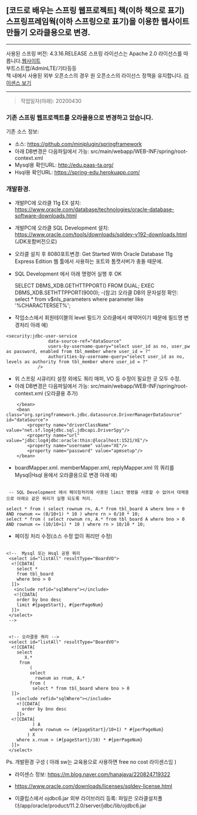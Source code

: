 ## [코드로 배우는 스프링 웹프로젝트] 책(이하 책으로 표기)<br> 스프링프레임웍(이하 스프링으로 표기)을 이용한 웹사이트 만들기 오라클용으로 변경.
***
사용된 스프링 버전: 4.3.16.RELEASE
스프링 라이선스는 Apache 2.0 라이선스를 따릅니다.[웹사이트](https://spring.io/)<br>
부트스트랩/AdminLTE/기타등등<br>책 내에서 사용된 외부 오픈소스의 경우 원 오픈소스의 라이선스 정책을 유지합니다.
[라이센스 보기](https://github.com/spring-projects/spring-framework/blob/master/src/docs/dist/license.txt)
***
>작업일자(아래): 20200430
### 기존 스프링 웹프로젝트를 오라클용으로 변경하고 았습니다.
기존 소스 정보:
- 소스: https://github.com/miniplugin/springframework
- 아래 DB변경은 다음파일에서 가능: src/main/webapp/WEB-INF/spring/root-context.xml
- Mysql용 확인URL: http://edu.paas-ta.org/
- Hsql용 확인URL: https://spring-edu.herokuapp.com/

### 개발환경.
- 개발PC에 오라클 11g EX 설치: https://www.oracle.com/database/technologies/oracle-database-software-downloads.html

- 개발PC에 오라클 SQL Development 설치: https://www.oracle.com/tools/downloads/sqldev-v192-downloads.html (JDK포함버전으로)

- 오라클 설치 후 8080포트변경: Get Started With Oracle Database 11g Express Edition 웹 툴에서 사용하는 포트와 톰캣서버가 충돌 때문에.

- SQL Development 에서 아래 명령어 실행 후 OK

  SELECT DBMS_XDB.GETHTTPPORT() FROM DUAL;
  EXEC DBMS_XDB.SETHTTPPORT(9000);
-(참고) 오라클 DB의 문자설정 확인: select * from v$nls_parameters where parameter like '%CHARACTERSET%';

- 작업소스에서 회원테이블의 level 필드가 오라클에서 예약어이기 때문에 필드명 변경처리 아래 예)

```
<security:jdbc-user-service
                data-source-ref="dataSource"
                users-by-username-query="select user_id as no, user_pw as password, enabled from tbl_member where user_id = ?"
                authorities-by-username-query="select user_id as no, levels as authority from tbl_member where user_id = ?"
            />
```

- 위 스프링 시큐리티 설정 외에도 쿼리 매퍼, VO  등 수정이 필요한 곳 모두 수정.
- 아래 DB변경은 다음파일에서 가능: src/main/webapp/WEB-INF/spring/root-context.xml (오라클용 추가)

```
    </bean>
    <bean class="org.springframework.jdbc.datasource.DriverManagerDataSource" id="dataSource">
        <property name="driverClassName" value="net.sf.log4jdbc.sql.jdbcapi.DriverSpy"/>
        <property name="url" value="jdbc:log4jdbc:oracle:thin:@localhost:1521/XE"/>
        <property name="username" value="XE"/>
        <property name="password" value="apmsetup"/>
    </bean>

```

- boardMapper.xml. memberMapper.xml, replyMapper.xml 의 쿼리를 Mysql|Hsql 용에서 오라클용으로 변경 아래 예)

```

 -- SQL Development 에서 페이징처리에 사용된 limit 명령을 사용할 수 없어서 대체용 으로 아래오 같은 쿼리가 실행 되도록 처리.
 
select * from ( select rownum rn, A.* from tbl_board A where bno > 0 AND rownum <= (0/10+1) * 10 ) where rn > 0/10 * 10;
select * from ( select rownum rn, A.* from tbl_board A where bno > 0 AND rownum <= (10/10+1) * 10 ) where rn > 10/10 * 10;

```

- 페이징 처리 수정(소스 수정 없이 쿼리만 수정)

```

<!--  Mysql 또는 Hsql 공용 쿼리
 <select id="listAll" resultType="BoardVO">
  <![CDATA[  
    select * 
    from tbl_board 
    where bno > 0 
  ]]>  
   <include refid="sqlWhere"></include>
   <![CDATA[    
    order by bno desc
    limit #{pageStart}, #{perPageNum}
  ]]>  
 </select>
 --> 


 <!-- 오라클용 쿼리 -->
 <select id="listAll" resultType="BoardVO">
  <![CDATA[  
    select 
       X.*
     from 
         (
         select
           rownum as rnum, A.* 
         from (
          select * from tbl_board where bno > 0
  ]]>
    <include refid="sqlWhere"></include>
    <![CDATA[
      order by bno desc
    ]]>
  <![CDATA[
          ) A
         where rownum <= (#{pageStart}/10+1) * #{perPageNum}
        ) X
    where x.rnum > (#{pageStart}/10) * #{perPageNum}   
  ]]>
 </select>

```

Ps. 개발환경 구성 ( 아래 sw는 교육용으로 사용하면 free no cost 라이센스임 )

- 라이센스 정보: https://m.blog.naver.com/hanajava/220824719322 

- https://www.oracle.com/downloads/licenses/sqldev-license.html﻿

- 이클립스에서 ojdbc6.jar 외부 라이브러리 등록: 파일은 오라클설치폴더/app/oracle/product/11.2.0/server/jdbc/lib/ojdbc6.jar

